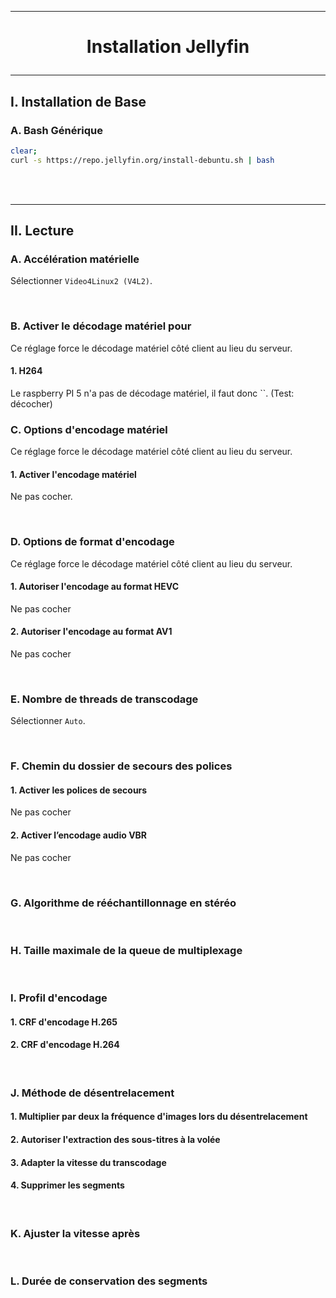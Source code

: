 ---------------------------------------------------------------------------------------------------------------------------------------------------------------------------------------------
# <p align='center'> Installation Jellyfin </p>
---------------------------------------------------------------------------------------------------------------------------------------------------------------------------------------------
## I. Installation de Base
### A. Bash Générique
```bash
clear;
curl -s https://repo.jellyfin.org/install-debuntu.sh | bash
```

<br />
<br />

---------------------------------------------------------------------------------------------------------------------------------------------------------------------------------------------
## II. Lecture
### A. Accélération matérielle
Sélectionner `Video4Linux2 (V4L2)`.

<br />

### B. Activer le décodage matériel pour
Ce réglage force le décodage matériel côté client au lieu du serveur.
#### 1. H264
Le raspberry PI 5 n'a pas de décodage matériel, il faut donc ``. (Test: décocher)
<br />

### C. Options d'encodage matériel
Ce réglage force le décodage matériel côté client au lieu du serveur.
#### 1. Activer l'encodage matériel
Ne pas cocher.

<br />

### D. Options de format d'encodage
Ce réglage force le décodage matériel côté client au lieu du serveur.
#### 1. Autoriser l'encodage au format HEVC
Ne pas cocher
#### 2. Autoriser l'encodage au format AV1
Ne pas cocher

<br />

### E. Nombre de threads de transcodage
Sélectionner `Auto`.

<br />

### F. Chemin du dossier de secours des polices
#### 1. Activer les polices de secours
Ne pas cocher
#### 2. Activer l’encodage audio VBR
Ne pas cocher

<br />

### G. Algorithme de rééchantillonnage en stéréo

<br />

### H. Taille maximale de la queue de multiplexage

<br />

### I. Profil d'encodage
#### 1. CRF d'encodage H.265
#### 2. CRF d'encodage H.264

<br />

### J. Méthode de désentrelacement
#### 1. Multiplier par deux la fréquence d'images lors du désentrelacement
#### 2. Autoriser l'extraction des sous-titres à la volée 
#### 3. Adapter la vitesse du transcodage
#### 4. Supprimer les segments

<br />

### K. Ajuster la vitesse après

<br />

### L. Durée de conservation des segments

<br />
